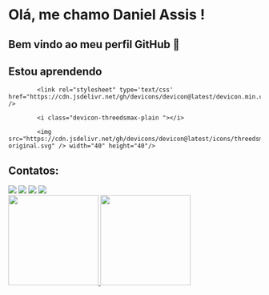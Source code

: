 # Olá, me chamo Daniel Assis ! 
## Bem vindo ao meu perfil GitHub 👋

## Estou aprendendo

            <link rel="stylesheet" type='text/css' href="https://cdn.jsdelivr.net/gh/devicons/devicon@latest/devicon.min.css" />

            <i class="devicon-threedsmax-plain "></i>
                   
            <img src="https://cdn.jsdelivr.net/gh/devicons/devicon@latest/icons/threedsmax/threedsmax-original.svg" /> width="40" height="40"/>
           

## Contatos:

<div>
<a href="https://www.youtube.com/cheinplays" target="_blank"><img loading="lazy" src="https://img.shields.io/badge/YouTube-FF0000?style=for-the-badge&logo=youtube&logoColor=white" target="_blank"></a>
<a href="https://instagram.com/daniiel_cwb" target="_blank"><img loading="lazy" src="https://img.shields.io/badge/-Instagram-%23E4405F?style=for-the-badge&logo=instagram&logoColor=white" target="_blank"></a>
<a href = "mailto:contato@dannieliradokr"><img loading="lazy" src="https://img.shields.io/badge/Gmail-D14836?style=for-the-badge&logo=gmail&logoColor=white" target="_blank"></a>
<a href="https://www.linkedin.com/in/daniel-assis-88b9772ab" target="_blank"><img loading="lazy" src="https://img.shields.io/badge/-LinkedIn-%230077B5?style=for-the-badge&logo=linkedin&logoColor=white" target="_blank"></a>   
</div>

<div>
<a href="https://github.com/daniel-assis-88b9772ab">
<img loading="lazy" height="180em" src="https://github-readme-stats.vercel.app/api/top-langs/?username=seu-usuário-aqui&layout=compact&langs_count=7&theme=dracula"/>
<img loading="lazy" height="180em" src="https://github-readme-stats.vercel.app/api?username=seu-usuário-aqui&show_icons=true&theme=dracula&include_all_commits=true&count_private=true"/>
</div>
